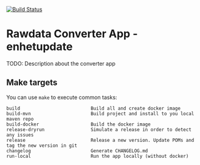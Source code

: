 [![Build Status](https://dev.azure.com/statisticsnorway/Dapla/_apis/build/status/statisticsnorway.rawdata-converter-app-enhetupdate?branchName=master)](https://dev.azure.com/statisticsnorway/Dapla/_build/latest?definitionId=xxx&branchName=master)

# Rawdata Converter App - enhetupdate

TODO: Description about the converter app

## Make targets

You can use `make` to execute common tasks:

```
build                          Build all and create docker image
build-mvn                      Build project and install to you local maven repo
build-docker                   Build the docker image
release-dryrun                 Simulate a release in order to detect any issues
release                        Release a new version. Update POMs and tag the new version in git
changelog                      Generate CHANGELOG.md
run-local                      Run the app locally (without docker)
```
